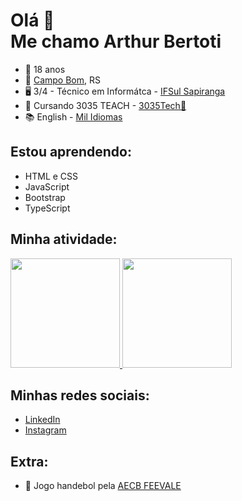 # Olá 👋 <br> Me chamo Arthur Bertoti

- 🙂 18 anos
- 📌 [Campo Bom](https://www.google.com/maps/place/Campo+Bom,+RS/@-29.6760875,-51.0495443,13z/data=!3m1!4b1!4m5!3m4!1s0x9519404def9b59b5:0xce6eb6fcdd2d22b5!8m2!3d-29.6747831!4d-51.0613111), RS
- 🖥️ 3/4 - Técnico em Informátca - [IFSul Sapiranga](https://www.instagram.com/ifsulsapiranga/)
- 🚀 Cursando 3035 TEACH - [3035Tech💜](https://www.linkedin.com/company/3035-tech/)
- 📚 English - [Mil Idiomas](https://www.instagram.com/milidiomas/)

## Estou aprendendo:
- HTML e CSS
- JavaScript
- Bootstrap
- TypeScript

## Minha atividade:
<div>
  <a href="https://github.com/arthurbertoti">
  <img height="175px" src="https://github-readme-stats.vercel.app/api?username=arthurbertoti&show_icons=true&theme=github_dark&include_all_commits=true&count_private=true"/>
  <img height="175px" src="https://github-readme-stats.vercel.app/api/top-langs/?username=arthurbertoti&layout=compact&langs_count=8&theme=github_dark"/>
  </a>
</div>

## Minhas redes sociais:
- [LinkedIn](https://www.linkedin.com/in/arthurbertoti/)
- [Instagram](https://www.instagram.com/arthur_bertoti/)

## Extra:
- 🤾‍ Jogo handebol pela [AECB FEEVALE](https://www.instagram.com/handebol.campobom/)

<!--


**arthurbertoti/arthurbertoti** is a ✨ _special_ ✨ repository because its `README.md` (this file) appears on your GitHub profile.


## Meu portfólio online:
[![Readme Card](https://github-readme-stats.vercel.app/api/pin/?username=anuraghazra&theme=github_dark&repo=MEUREPOSITORIOAQUI)](LINKDOREPOSITORIO)


Here are some ideas to get you started:

- 🔭 I’m currently working on ...

- 👯 I’m looking to collaborate on ...
- 🤔 I’m looking for help with ...
- 💬 Ask me about ...
- 📫 How to reach me:
-->
